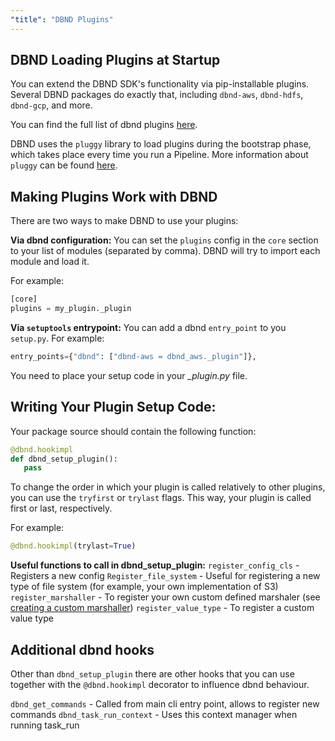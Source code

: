 ```yaml
---
"title": "DBND Plugins"
---
```

## DBND Loading Plugins at Startup

You can extend the DBND SDK's functionality via pip-installable plugins.
Several DBND packages do exactly that, including `dbnd-aws`, `dbnd-hdfs`, `dbnd-gcp`, and more.

You can find the full list of dbnd plugins [here](doc:​​installing-dbnd).

DBND uses the `pluggy` library to load plugins during the bootstrap phase, which takes place every time you run a Pipeline. More information about `pluggy` can be found [here]( https://pluggy.readthedocs.io/en/latest/).

## Making Plugins Work with DBND

There are two ways to make DBND to use your plugins: 

**Via dbnd configuration:**
You can set the `plugins` config in the `core` section to your list of modules (separated by comma).
DBND will try to import each module and load it.

For example:

```python
[core]
plugins = my_plugin._plugin
```

**Via `setuptools` entrypoint:**
You can add a dbnd `entry_point` to you `setup.py`.
For example:

```python
entry_points={"dbnd": ["dbnd-aws = dbnd_aws._plugin"]},
```

You need to place your setup code in your *_plugin.py* file.

## Writing Your Plugin Setup Code:

Your package source should contain the following function:

```python
@dbnd.hookimpl
def dbnd_setup_plugin():
   pass
```

To change the order in which your plugin is called relatively to other plugins, you can use the `tryfirst` or `trylast` flags. This way, your plugin is called first or last, respectively.

For example:

```python
@dbnd.hookimpl(trylast=True)
```

**Useful functions to call in dbnd_setup_plugin:**
`register_config_cls` - Registers a new config
`Register_file_system` - Useful for registering a new type of file system (for example, your own implementation of S3)
`register_marshaller` - To register your own custom defined marshaler (see [creating a custom marshaller](doc:custom-marshaller))
`register_value_type` - To register a custom value type

## Additional dbnd hooks

Other than `dbnd_setup_plugin` there are other hooks that you can use together with the `@dbnd.hookimpl` decorator to influence dbnd behaviour.

`dbnd_get_commands` - Called from main cli entry point, allows to register new commands
`dbnd_task_run_context` - Uses this context manager when running task_run